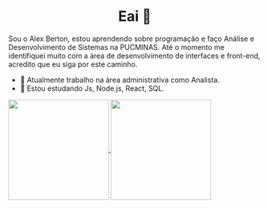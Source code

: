 <h1 align="center">Eai 👋 </h1>


<p>
Sou o Alex Berton, estou aprendendo sobre programação e faço Análise e Desenvolvimento de Sistemas na PUCMINAS.
Até o momento me identifiquei muito com a área de desenvolvimento de interfaces e front-end, acredito que eu siga por este caminho.
</p>

- 🔭 Atualmente trabalho na área administrativa como Analista.
- 🌱 Estou estudando Js, Node.js, React, SQL.

<div>
  <a href="https://github.com/erickzz">
    <img align="center" height="200em" src="https://github-readme-stats-brown-eight-56.vercel.app/api?username=AlexBertonn&show_icons=true&theme=dark&hide_border=true&count_private=true&include_all_commits=true"/>
  <img align="center" height="200em" src="https://github-readme-stats-brown-eight-56.vercel.app/api/top-langs/?username=AlexBertonn&border_radius=false&show_icons=true&theme=dark&hide_border=true&count_private=true&include_all_commits=true&hide=contribs"/>
</div>
